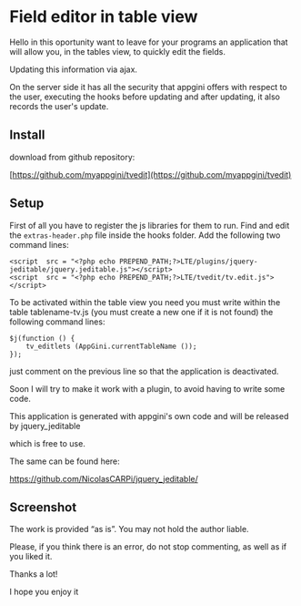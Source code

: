 
# Field editor in table view

 
Hello in this oportunity want to leave for your programs an application that will allow you, in the tables view, to quickly edit the fields.

Updating this information via ajax.

On the server side it has all the security that appgini offers with respect to the user, executing the hooks before updating and after updating, it also records the user's update.

## Install
download from github repository:

[https://github.com/myappgini/tvedit](https://github.com/myappgini/tvedit)

## Setup

First of all you have to register the js libraries for them to run.
Find and edit the `extras-header.php` file inside the hooks folder.
Add the following two command lines:
  

    <script  src = "<?php echo PREPEND_PATH;?>LTE/plugins/jquery-jeditable/jquery.jeditable.js"></script>
    <script  src = "<?php echo PREPEND_PATH;?>LTE/tvedit/tv.edit.js"></script>

To be activated within the table view you need you must write within the table tablename-tv.js (you must create a new one if it is not found) the following command lines:
 

    $j(function () {
        tv_editlets (AppGini.currentTableName ());
    });

just comment on the previous line so that the application is deactivated.

Soon I will try to make it work with a plugin, to avoid having to write some code.

  

This application is generated with appgini's own code and will be released by jquery_jeditable

which is free to use.

The same can be found here:

https://github.com/NicolasCARPi/jquery_jeditable/

## Screenshot




The work is provided “as is”. You may not hold the author liable.

Please, if you think there is an error, do not stop commenting, as well as if you liked it.

Thanks a lot!

I hope you enjoy it
